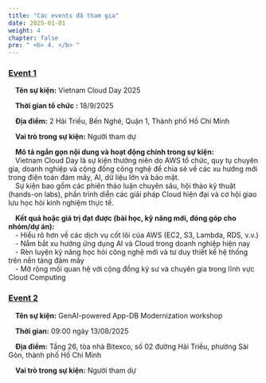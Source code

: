 ```yaml
---
title: "Các events đã tham gia"
date: 2025-01-01
weight: 4
chapter: false
pre: " <b> 4. </b> "
---
```




### [Event 1](4.1-Event1/)
&emsp;**Tên sự kiện:** Vietnam Cloud Day 2025  

&emsp;**Thời gian tổ chức :** 18/9/2025

&emsp;**Địa điểm:** 2 Hải Triều, Bến Nghé, Quận 1, Thành phố Hồ Chí Minh 

&emsp;**Vai trò trong sự kiện:** Người tham dự  

&emsp;**Mô tả ngắn gọn nội dung và hoạt động chính trong sự kiện:**  
&emsp;Vietnam Cloud Day là sự kiện thường niên do AWS tổ chức, quy tụ chuyên gia, doanh nghiệp và cộng đồng công nghệ để chia sẻ về các xu hướng mới trong điện toán đám mây, AI, dữ liệu lớn và bảo mật.  
&emsp;Sự kiện bao gồm các phiên thảo luận chuyên sâu, hội thảo kỹ thuật (hands-on labs), phần trình diễn các giải pháp Cloud hiện đại và cơ hội giao lưu học hỏi kinh nghiệm thực tế.  

&emsp;**Kết quả hoặc giá trị đạt được (bài học, kỹ năng mới, đóng góp cho nhóm/dự án):**  
&emsp;- Hiểu rõ hơn về các dịch vụ cốt lõi của AWS (EC2, S3, Lambda, RDS, v.v.)  
&emsp;- Nắm bắt xu hướng ứng dụng AI và Cloud trong doanh nghiệp hiện nay  
&emsp;- Rèn luyện kỹ năng học hỏi công nghệ mới và tư duy thiết kế hệ thống trên nền tảng đám mây  
&emsp;- Mở rộng mối quan hệ với cộng đồng kỹ sư và chuyên gia trong lĩnh vực Cloud Computing  




### [Event 2](4.2-Event2/)
&emsp;**Tên sự kiện:** GenAI-powered App-DB Modernization workshop

&emsp;**Thời gian:** 09:00 ngày 13/08/2025

&emsp;**Địa điểm:** Tầng 26, tòa nhà Bitexco, số 02 đường Hải Triều, phường Sài Gòn, thành phố Hồ Chí Minh

&emsp;**Vai trò trong sự kiện:** Người tham dự 

